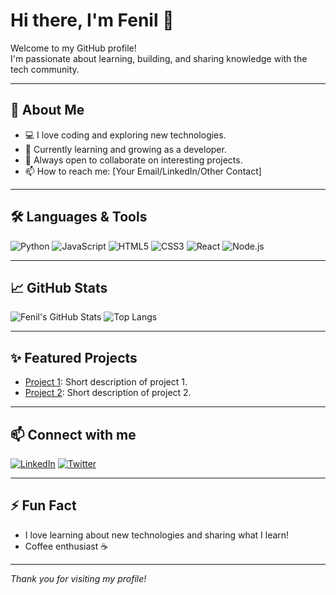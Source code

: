 # Hi there, I'm Fenil 👋

Welcome to my GitHub profile!  
I'm passionate about learning, building, and sharing knowledge with the tech community.

---

## 🚀 About Me

- 💻 I love coding and exploring new technologies.
- 🌱 Currently learning and growing as a developer.
- 🤝 Always open to collaborate on interesting projects.
- 📫 How to reach me: [Your Email/LinkedIn/Other Contact]

---

## 🛠️ Languages & Tools

![Python](https://img.shields.io/badge/python-3670A0?style=for-the-badge&logo=python&logoColor=ffdd54)
![JavaScript](https://img.shields.io/badge/javascript-F7DF1E?style=for-the-badge&logo=javascript&logoColor=black)
![HTML5](https://img.shields.io/badge/html5-E34F26?style=for-the-badge&logo=html5&logoColor=white)
![CSS3](https://img.shields.io/badge/css3-1572B6?style=for-the-badge&logo=css3&logoColor=white)
![React](https://img.shields.io/badge/react-20232A?style=for-the-badge&logo=react&logoColor=61DAFB)
![Node.js](https://img.shields.io/badge/node.js-43853D?style=for-the-badge&logo=node-dot-js&logoColor=white)
<!-- Add or remove badges as per your skills -->

---

## 📈 GitHub Stats

![Fenil's GitHub Stats](https://github-readme-stats.vercel.app/api?username=Fenil-Vaghasiya-22&show_icons=true&theme=tokyonight)
![Top Langs](https://github-readme-stats.vercel.app/api/top-langs/?username=Fenil-Vaghasiya-22&layout=compact&theme=tokyonight)

---

## ✨ Featured Projects

- [Project 1](https://github.com/Fenil-Vaghasiya-22/project1): Short description of project 1.
- [Project 2](https://github.com/Fenil-Vaghasiya-22/project2): Short description of project 2.

---

## 📫 Connect with me

[![LinkedIn](https://img.shields.io/badge/LinkedIn-blue?style=for-the-badge&logo=linkedin)](https://www.linkedin.com/)
[![Twitter](https://img.shields.io/badge/Twitter-blue?style=for-the-badge&logo=twitter)](https://twitter.com/)
<!-- Add your actual social links above -->

---

## ⚡ Fun Fact

- I love learning about new technologies and sharing what I learn!
- Coffee enthusiast ☕

---

_Thank you for visiting my profile!_
